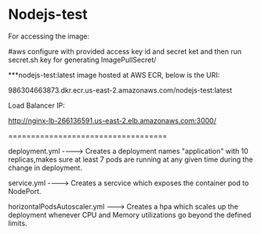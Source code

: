 # Nodejs-test

For accessing the image: 

#aws configure with provided access key id and secret ket  and then run secret.sh key for generating ImagePullSecret/

***nodejs-test:latest image hosted at AWS ECR, below is the URI:

986304663873.dkr.ecr.us-east-2.amazonaws.com/nodejs-test:latest

Load Balancer IP:

http://nginx-lb-266136591.us-east-2.elb.amazonaws.com:3000/

===================================


deployment.yml ----> Creates a deployment names "application" with 10 replicas,makes sure at least 7 pods are running at any given time during the change in deployment.

service.yml    ----> Creates a sercvice which exposes the container pod to  NodePort.

horizontalPodsAutoscaler.yml	---> Creates a hpa which scales up the deployment whenever CPU and Memory utilizations go beyond the defined limits.





